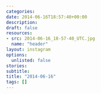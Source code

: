 ```yaml
---
categories:
date: 2014-06-16T18:57:40+00:00
description:
draft: false
resources:
- src: 2014-06-16_18-57-40_UTC.jpg
  name: "header"
layout: instagram
options:
  unlisted: false
stories:
subtitle:
title: "2014-06-16"
tags: []
---
```


 
